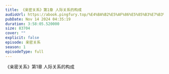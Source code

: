 ```yaml
---
title: 《亲密关系》第1章 人际关系的构成
audioUrl: https://abook.pingfury.top/%E4%BA%B2%E5%AF%86%E5%85%B3%E7%B3%BB-8-%E7%AC%AC1%E7%AB%A0-%E4%BA%BA%E9%99%85%E5%85%B3%E7%B3%BB%E7%9A%84%E6%9E%84%E6%88%90-kce3mbco.wav
pubDate: Nov 14 2024 04:35:19
duration: 3:58:05.520000
size: 83704
cover: ""
explicit: false
episode: 亲密关系
season: 1
episodeType: full
---
```

《亲密关系》第1章 人际关系的构成
